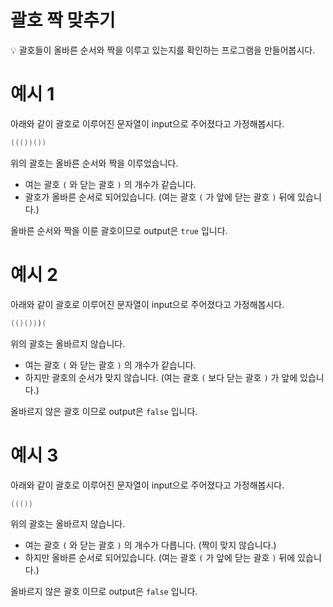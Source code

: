 # 괄호 짝 맞추기

<aside>
💡 괄호들이 올바른 순서와 짝을 이루고 있는지를 확인하는 프로그램을 만들어봅시다.

</aside>

# 예시 1

아래와 같이 괄호로 이루어진 문자열이 input으로 주어졌다고 가정해봅시다.

```java
((())())
```

위의 괄호는 올바른 순서와 짝을 이루었습니다.

- 여는 괄호 `(` 와 닫는 괄호 `)` 의 개수가 같습니다.
- 괄호가 올바른 순서로 되어있습니다. (여는 괄호 `(` 가 앞에 닫는 괄호 `)` 뒤에 있습니다.)

올바른 순서와 짝을 이룬 괄호이므로 output은 `true` 입니다.

# 예시 2

아래와 같이 괄호로 이루어진 문자열이 input으로 주어졌다고 가정해봅시다.

```java
(()()))(
```

위의 괄호는 올바르지 않습니다.

- 여는 괄호 `(` 와 닫는 괄호 `)` 의 개수가 같습니다.
- 하지만 괄호의 순서가 맞지 않습니다. (여는 괄호 `(` 보다 닫는 괄호 `)` 가 앞에 있습니다.)

올바르지 않은 괄호 이므로 output은 `false` 입니다.

# 예시 3

아래와 같이 괄호로 이루어진 문자열이 input으로 주어졌다고 가정해봅시다.

```java
((())
```

위의 괄호는 올바르지 않습니다.

- 여는 괄호 `(` 와 닫는 괄호 `)` 의 개수가 다릅니다. (짝이 맞지 않습니다.)
- 하지만 올바른 순서로 되어있습니다. (여는 괄호 `(` 가 앞에 닫는 괄호 `)` 뒤에 있습니다.)

올바르지 않은 괄호 이므로 output은 `false` 입니다.
